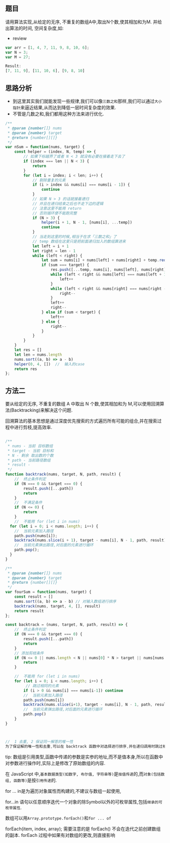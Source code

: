 ## 题目

请用算法实现,从给定的无序, 不重复的数组A中,取出N个数,使其相加和为M. 并给出算法的时间, 空间复杂度,如: 
- review
```js
var arr = [1, 4, 7, 11, 9, 8, 10, 6];
var N = 3;
var M = 27;

Result:
[7, 11, 9], [11, 10, 6], [9, 8, 10]
```
## 思路分析
- 到这里其实我们就能发现一些规律,我们可以像`三数之和`那样,我们可以通过`大小指针`来逼近结果,从而达到降低一层时间复杂度的效果. 
- 不管是几数之和,我们都用这种方法来进行优化. 

```js
/**
 * @param {number[]} nums
 * @param {number} target
 * @return {number[][]}
 */
var nSum = function(nums, target) {
    const helper = (index, N, temp) => {
        // 如果下标越界了或者 N < 3 就没有必要在接着走下去了
        if (index === len || N < 3) {
            return
        }
        for (let i = index; i < len; i++) {
            // 剔除重复的元素
            if (i > index && nums[i] === nums[i - 1]) {
                continue
            }
            // 如果 N > 3 的话就接着递归
            // 并且在递归结束之后也不走下边的逻辑
            // 注意这里不能用 return
            // 否则循环便不能跑完整
            if (N > 3) {
                helper(i + 1, N - 1, [nums[i], ...temp])
                continue
            }
            // 当走到这里的时候,相当于在求「三数之和」了
            // temp 数组在这里只是把前面递归加入的数组算进来
            let left = i + 1
            let right = len - 1
            while (left < right) {
                let sum = nums[i] + nums[left] + nums[right] + temp.reduce((prev, curr) => prev + curr)
                if (sum === target) {
                    res.push([...temp, nums[i], nums[left], nums[right]])
                    while (left < right && nums[left] === nums[left + 1]) {
                        left++
                    }
                    while (left < right && nums[right] === nums[right - 1]) {
                        right--
                    }
                    left++
                    right--
                } else if (sum < target) {
                    left++
                } else {
                    right--
                }
            }
        }
    }
    let res = []
    let len = nums.length
    nums.sort((a, b) => a - b)
    helper(0, 4, [])  //  输入的case
    return res
};
```

## 方法二
要从给定的无序, 不重复的数组 A 中取出 N 个数,使其相加和为 M,可以使用回溯算法(Backtracking)来解决这个问题. 

回溯算法的基本思想是通过深度优先搜索的方式遍历所有可能的组合,并在搜索过程中进行剪枝,提高效率. 


```js

/**
 * nums - 当前 目标数组
 * target - 当前 目标和
 * N - 剩余 取出数的个数
 * path - 当前路径数组
 * result - 
 */
function backtrack(nums, target, N, path, result) {
    //  终止条件判定
    if (N === 0 && target === 0) {
        result.push([...path])
        return
    }
    //  不满足条件
    if (N <= 0) {
        return 
    }
    //  不能用 for (let i in nums)
  for (let i = 0; i < nums.length; i++) {
    //  当前元素加入路径
    path.push(nums[i]);
    backtrack(nums.slice(i + 1), target - nums[i], N - 1, path, result);
    //  当前元素弹出路径,对后面的元素进行循环
    path.pop();
  }
}

/**
 * @param {number[]} nums
 * @param {number} target
 * @return {number[][]}
 */
var fourSum = function(nums, target) {
    const result = []
    nums.sort((a, b) => a - b) // 对输入数组进行排序
    backtrack(nums, target, 4, [], result)
    return result
};

const backtrack = (nums, target, N, path, result) => {
    //  终止条件判定
    if (N === 0 && target === 0) {
        result.push([...path])
        return
    }
    // 添加剪枝条件
    if (N <= 0 || nums.length < N || nums[0] * N > target || nums[nums.length-1] * N < target) {
        return 
    }

    //  不能用 for (let i in nums)
    for (let i = 0; i < nums.length; i++) {
         // 跳过相同的元素
        if (i > 0 && nums[i] === nums[i-1]) continue
        //  当前元素加入路径
        path.push(nums[i])
        backtrack(nums.slice(i+1), target - nums[i], N - 1, path, result)
        //  当前元素弹出路径,对后面的元素进行循环
        path.pop()
    }
}



//  1 去重, 2 保证同一解答的唯一性
为了保证解的唯一性和去重,可以在 backtrack 函数中对选择进行排序,并在递归调用时跳过相同的元素. 这样可以确保每个解只被添加一次,并且不会重复. 

```

tip: 
数组是引用类型,函数中传递的参数是实参的地址,而不是值本身,所以在函数中对参数进行操作时,实际上是修改了原始数组的内容. 

在 JavaScript 中,`基本数据类型(如数字, 布尔值, 字符串等)`是`按值传递`的,而`对象(包括数组, 函数等)`是按`引用传递`的. 

for ... in是为遍历对象属性而构建的,不建议与数组一起使用,

for...in 语句以任意顺序迭代一个对象的除Symbol以外的可枚举属性,包括`继承的可枚举属性`. 

数组可以用`Array.prototype.forEach()`和`for ... of`

forEach(item, index, array); 需要注意的是 forEach() 不会在迭代之前创建数组的副本. forEach 过程中如果有对数组的更改,则直接影响